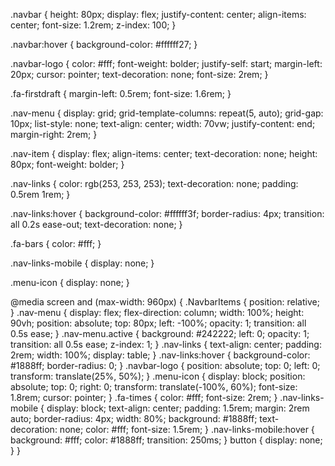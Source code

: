 .navbar {
    height: 80px;
    display: flex;
    justify-content: center;
    align-items: center;
    font-size: 1.2rem;
    z-index: 100;
}

.navbar:hover {
    background-color: #ffffff27;
}

.navbar-logo {
    color: #fff;
    font-weight: bolder;
    justify-self: start;
    margin-left: 20px;
    cursor: pointer;
    text-decoration: none;
    font-size: 2rem;
}

.fa-firstdraft {
    margin-left: 0.5rem;
    font-size: 1.6rem;
}

.nav-menu {
    display: grid;
    grid-template-columns: repeat(5, auto);
    grid-gap: 10px;
    list-style: none;
    text-align: center;
    width: 70vw;
    justify-content: end;
    margin-right: 2rem;
}

.nav-item {
    display: flex;
    align-items: center;
    text-decoration: none;
    height: 80px;
    font-weight: bolder;
}

.nav-links {
    color: rgb(253, 253, 253);
    text-decoration: none;
    padding: 0.5rem 1rem;
}

.nav-links:hover {
    background-color: #ffffff3f;
    border-radius: 4px;
    transition: all 0.2s ease-out;
    text-decoration: none;
}

.fa-bars {
    color: #fff;
}

.nav-links-mobile {
    display: none;
}

.menu-icon {
    display: none;
}


@media screen and (max-width: 960px) {
    .NavbarItems {
        position: relative;
    }
    .nav-menu {
        display: flex;
        flex-direction: column;
        width: 100%;
        height: 90vh;
        position: absolute;
        top: 80px;
        left: -100%;
        opacity: 1;
        transition: all 0.5s ease;
    }
    .nav-menu.active {
        background: #242222;
        left: 0;
        opacity: 1;
        transition: all 0.5s ease;
        z-index: 1;
    }
    .nav-links {
        text-align: center;
        padding: 2rem;
        width: 100%;
        display: table;
    }
    .nav-links:hover {
        background-color: #1888ff;
        border-radius: 0;
    }
    .navbar-logo {
        position: absolute;
        top: 0;
        left: 0;
        transform: translate(25%, 50%);
    }
    .menu-icon {
        display: block;
        position: absolute;
        top: 0;
        right: 0;
        transform: translate(-100%, 60%);
        font-size: 1.8rem;
        cursor: pointer;
    }
    .fa-times {
        color: #fff;
        font-size: 2rem;
    }
    .nav-links-mobile {
        display: block;
        text-align: center;
        padding: 1.5rem;
        margin: 2rem auto;
        border-radius: 4px;
        width: 80%;
        background: #1888ff;
        text-decoration: none;
        color: #fff;
        font-size: 1.5rem;
    }
    .nav-links-mobile:hover {
        background: #fff;
        color: #1888ff;
        transition: 250ms;
    }
    button {
        display: none;
    }
}
